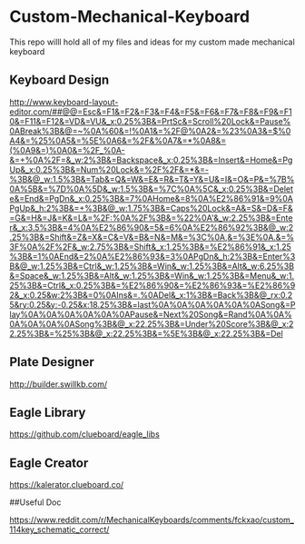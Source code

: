 # Custom-Mechanical-Keyboard
This repo willl hold all of my files and ideas for my custom made mechanical keyboard

## Keyboard Design
http://www.keyboard-layout-editor.com/##@@=Esc&=F1&=F2&=F3&=F4&=F5&=F6&=F7&=F8&=F9&=F10&=F11&=F12&=VD&=VU&_x:0.25%3B&=PrtSc&=Scroll%20Lock&=Pause%0ABreak%3B&@=~%0A%60&=!%0A1&=%2F@%0A2&=%23%0A3&=$%0A4&=%25%0A5&=%5E%0A6&=%2F&%0A7&=*%0A8&=(%0A9&=)%0A0&=%2F_%0A-&=+%0A%2F=&_w:2%3B&=Backspace&_x:0.25%3B&=Insert&=Home&=PgUp&_x:0.25%3B&=Num%20Lock&=%2F%2F&=*&=-%3B&@_w:1.5%3B&=Tab&=Q&=W&=E&=R&=T&=Y&=U&=I&=O&=P&=%7B%0A%5B&=%7D%0A%5D&_w:1.5%3B&=%7C%0A%5C&_x:0.25%3B&=Delete&=End&=PgDn&_x:0.25%3B&=7%0AHome&=8%0A%E2%86%91&=9%0APgUp&_h:2%3B&=+%3B&@_w:1.75%3B&=Caps%20Lock&=A&=S&=D&=F&=G&=H&=J&=K&=L&=%2F:%0A%2F%3B&=%22%0A'&_w:2.25%3B&=Enter&_x:3.5%3B&=4%0A%E2%86%90&=5&=6%0A%E2%86%92%3B&@_w:2.25%3B&=Shift&=Z&=X&=C&=V&=B&=N&=M&=%3C%0A,&=%3E%0A.&=%3F%0A%2F%2F&_w:2.75%3B&=Shift&_x:1.25%3B&=%E2%86%91&_x:1.25%3B&=1%0AEnd&=2%0A%E2%86%93&=3%0APgDn&_h:2%3B&=Enter%3B&@_w:1.25%3B&=Ctrl&_w:1.25%3B&=Win&_w:1.25%3B&=Alt&_w:6.25%3B&=Space&_w:1.25%3B&=Alt&_w:1.25%3B&=Win&_w:1.25%3B&=Menu&_w:1.25%3B&=Ctrl&_x:0.25%3B&=%E2%86%90&=%E2%86%93&=%E2%86%92&_x:0.25&w:2%3B&=0%0AIns&=.%0ADel&_x:1%3B&=Back%3B&@_rx:0.25&ry:0.25&y:-0.25&x:18.25%3B&=last%0A%0A%0A%0A%0A%0ASong&=Play%0A%0A%0A%0A%0A%0APause&=Next%20Song&=Rand%0A%0A%0A%0A%0A%0ASong%3B&@_x:22.25%3B&=Under%20Score%3B&@_x:22.25%3B&=%25%3B&@_x:22.25%3B&=%5E%3B&@_x:22.25%3B&=Del

## Plate Designer
http://builder.swillkb.com/

## Eagle Library
https://github.com/clueboard/eagle_libs

## Eagle Creator
https://kalerator.clueboard.co/

##Useful Doc

https://www.reddit.com/r/MechanicalKeyboards/comments/fckxao/custom_114key_schematic_correct/
